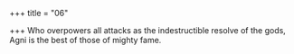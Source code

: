 +++
title = "06"

+++
Who overpowers all attacks as the indestructible resolve of the gods, Agni is the best of those of mighty fame.  